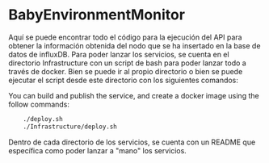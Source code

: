 # BabyEnvironmentMonitor

Aquí se puede encontrar todo el código para la ejecución del API para obtener la información obtenida del nodo que se ha insertado en la base de datos de influxDB. Para poder lanzar los servicios, se cuenta en el directorio Infrastructure con un script de bash para poder lanzar todo a través de docker. Bien se puede ir al propio directorio o bien se puede ejecutar el script desde este directorio con los siguientes comandos:

You can build and publish the service, and create a docker image using the follow commands:
```bash
    ./deploy.sh
    ./Infrastructure/deploy.sh
```

Dentro de cada directorio de los servicios, se cuenta con un README que específica como poder lanzar a "mano" los servicios.